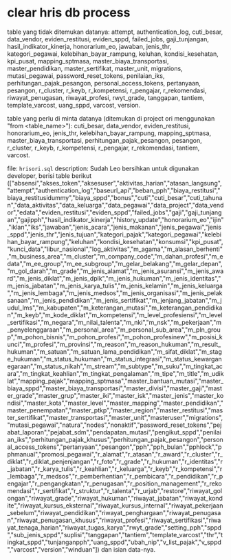 # clear hris db process
table yang tidak ditemukan datanya: attempt, authentication_log, cuti_besar, data_vendor, eviden_restitusi, eviden_sppd, failed_jobs, gaji_tunjangan, hasil_indikator_kinerja, honorarium_eo, jawaban, jenis_thr, kategori_pegawai, kelebihan_bayar_rampung, keluhan, kondisi_kesehatan, kpi_pusat, mapping_sptmasa, master_biaya_transportasi, master_pendidikan, master_sertifikat, master_unit, migrations, mutasi_pegawai, password_reset_tokens, penilaian_iks, perhitungan_pajak_pesangon, personal_access_tokens, pertanyaan, pesangon, r_cluster, r_keyb, r_kompetensi, r_pengajar, r_rekomendasi, riwayat_penugasan, riwayat_profesi, rwyt_grade, tanggapan, tantiem, template_varcost, uang_sppd, varcost, version.

table yang perlu di minta datanya (ditemukan di project ori menggunakan "from <table_name>"): cuti_besar, data_vendor, eviden_restitusi, honorarium_eo, jenis_thr, kelebihan_bayar_rampung, mapping_sptmasa, master_biaya_transportasi, perhitungan_pajak_pesangon, pesangon, r_cluster, r_keyb, r_kompetensi, r_pengajar, r_rekomendasi, tantiem, varcost.

file: `hrisori.sql`
description: Sudah Leo bersihkan untuk digunakan developer, berisi table berikut (["absensi","akses_token","aksesuser","aktivitas_harian","atasan_langsung","attempt","authentication_log","baseurl_api","beban_pph","biaya_restitusi","biaya_restitusidummy","biaya_sppd","bonus","cuti","cuti_besar","cuti_tahunan","data_aktivitas","data_keluarga","data_pegawai","data_project","data_vendor","edata","eviden_restitusi","eviden_sppd","failed_jobs","gaji","gaji_tunjangan","gajipph","hasil_indikator_kinerja","history_update","honorarium_eo","ijin","iklan","iks","jawaban","jenis_acara","jenis_makanan","jenis_pegawai","jenis_sppd","jenis_thr","jenis_tujuan","kategori_pajak","kategori_pegawai","kelebihan_bayar_rampung","keluhan","kondisi_kesehatan","konsumsi","kpi_pusat","kunci_data","libur_nasional","log_aktivitas","m_agama","m_alasan_berhenti","m_business_area","m_cluster","m_company_code","m_dahan_profesi","m_edata","m_ee_group","m_ee_subgroup","m_gelar_belakang","m_gelar_depan","m_gol_darah","m_grade","m_jenis_alamat","m_jenis_asuransi","m_jenis_award","m_jenis_diklat","m_jenis_dplk","m_jenis_hukuman","m_jenis_identitas","m_jenis_jabatan","m_jenis_karya_tulis","m_jenis_kelamin","m_jenis_keluarga","m_jenis_lembaga","m_jenis_medsos","m_jenis_organisasi","m_jenis_pelaksanaan","m_jenis_pendidikan","m_jenis_sertifikat","m_jenjang_jabatan","m_judul_lms","m_kabupaten","m_keterangan_mutasi","m_keterangan_pendidikan","m_keyb","m_kode_diklat","m_kompetensi","m_level_profesiensi","m_level_sertifikasi","m_negara","m_nilai_talenta","m_nki","m_nsk","m_pekerjaan","m_penyelenggaraan","m_personal_area","m_personal_sub_area","m_pln_group","m_pohon_bisnis","m_pohon_profesi","m_pohon_profesinew","m_posisi_kunci","m_profesi","m_provinsi","m_reason","m_reason_hukuman","m_result_hukuman","m_satuan","m_satuan_lama_pendidikan","m_sifat_diklat","m_stage_hukuman","m_status_hukuman","m_status_integrasi","m_status_kewarganegaraan","m_status_nikah","m_stream","m_subtype","m_suku","m_tingkat_acara","m_tingkat_keahlian","m_tingkat_pengalaman","m_tipe","m_title","m_udiklat","mapping_pajak","mapping_sptmasa","master_bantuan_mutasi","master_biaya_sppd","master_biaya_transportasi","master_divisi","master_gaji","master_grade","master_grup","master_iki","master_isk","master_jenis","master_kondisi","master_kota","master_level","master_mapping","master_pendidikan","master_penempatan","master_ptkp","master_region","master_restitusi","master_sertifikat","master_transportasi","master_unit","masteruser","migrations","mutasi_pegawai","natura","nodes","nonaktif","password_reset_tokens","pejabat_laporan","pejabat_sdm","pendapatan_mutasi","pengikut_sppd","penilaian_iks","perhitungan_pajak_khusus","perhitungan_pajak_pesangon","personal_access_tokens","pertanyaan","pesangon","pph","pph_bulan","pphlock","pphmanual","promosi_pegawai","r_alamat","r_atasan","r_award","r_cluster","r_diklat","r_diklat_penjenjangan","r_foto","r_grade","r_hukuman","r_identitas","r_jabatan","r_karya_tulis","r_keahlian","r_keluarga","r_keyb","r_kompetensi","r_lembaga","r_medsos","r_pemberhentian","r_pembicara","r_pendidikan","r_pengajar","r_pengangkatan","r_penugasan","r_position_management","r_rekomendasi","r_sertifikat","r_struktur","r_talenta","r_urjab","restore","riwayat_golongan","riwayat_grade","riwayat_hukuman","riwayat_jabatan","riwayat_kondite","riwayat_kursus_eksternal","riwayat_kursus_internal","riwayat_pekerjaan_sebelum","riwayat_pendidikan","riwayat_penghargaan","riwayat_penugasan","riwayat_penugasan_khusus","riwayat_profesi","riwayat_sertifikasi","riwayat_tenaga_harian","riwayat_tugas_karya","rwyt_grade","setting_pph","sppd","sub_jenis_sppd","suplisi","tanggapan","tantiem","template_varcost","thr","tingkat_sppd","tunjanganpph","uang_sppd","ubah_nip","v_list_pajak","v_sppd","varcost","version","winduan"]) dan isian data-nya.
